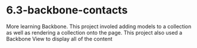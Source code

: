 # 6.3-backbone-contacts

More learning Backbone. This project involed adding models to a collection as well as rendering a collection onto the page. This project also used a Backbone View to display all of the content
